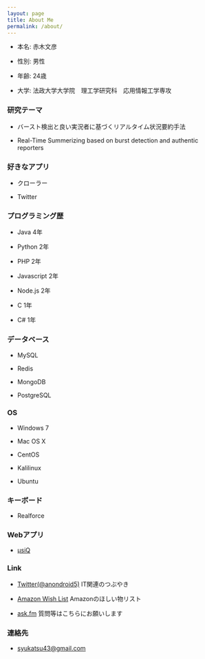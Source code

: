 ```yaml
---
layout: page
title: About Me
permalink: /about/
---
```


- 本名: 赤木文彦

- 性別: 男性

- 年齢: 24歳

- 大学: 法政大学大学院　理工学研究科　応用情報工学専攻

### 研究テーマ

- バースト検出と良い実況者に基づくリアルタイム状況要約手法

- Real-Time Summerizing based on burst detection and authentic reporters

### 好きなアプリ

- クローラー

- Twitter

### プログラミング歴

- Java 4年

- Python 2年

- PHP 2年

- Javascript 2年

- Node.js 2年

- C 1年

- C# 1年

### データベース

- MySQL

- Redis

- MongoDB

- PostgreSQL

### OS

- Windows 7

- Mac OS X

- CentOS

- Kalilinux

- Ubuntu

### キーボード

- Realforce

### Webアプリ

- [μsiQ](http://muziqlabe.appspot.com)

### Link

- [Twitter(@anondroid5)](https://twitter.com) IT関連のつぶやき

- [Amazon Wish List](http://www.amazon.co.jp/registry/wishlist/25WMELWTJKYWE) Amazonのほしい物リスト

- [ask.fm](http://ask.fm/anondroid5) 質問等はこちらにお願いします

### 連絡先

- [syukatsu43@gmail.com](mailto:syukatsu43@gmail.com)
